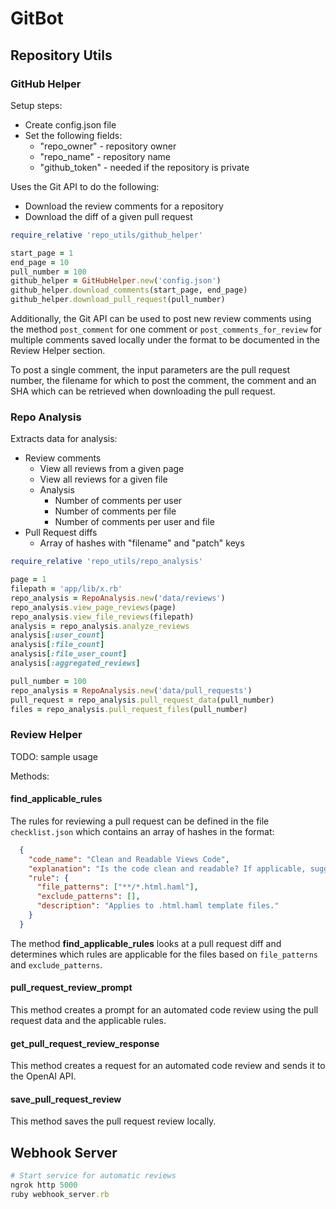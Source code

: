 # GitBot

## Repository Utils

### GitHub Helper

Setup steps:

- Create config.json file
- Set the following fields:
  - "repo_owner" - repository owner
  - "repo_name" - repository name
  - "github_token" - needed if the repository is private

Uses the Git API to do the following:

- Download the review comments for a repository
- Download the diff of a given pull request

```ruby
require_relative 'repo_utils/github_helper'

start_page = 1
end_page = 10
pull_number = 100
github_helper = GitHubHelper.new('config.json')
github_helper.download_comments(start_page, end_page)
github_helper.download_pull_request(pull_number)
```

Additionally, the Git API can be used to post new review comments using the method `post_comment` for one comment or `post_comments_for_review` for multiple comments saved locally under the format to be documented in the Review Helper section.

To post a single comment, the input parameters are the pull request number, the filename for which to post the comment, the comment and an SHA which can be retrieved when downloading the pull request.

### Repo Analysis

Extracts data for analysis:

- Review comments
  - View all reviews from a given page
  - View all reviews for a given file
  - Analysis
    - Number of comments per user
    - Number of comments per file
    - Number of comments per user and file
- Pull Request diffs
  - Array of hashes with "filename" and "patch" keys

```ruby
require_relative 'repo_utils/repo_analysis'

page = 1
filepath = 'app/lib/x.rb'
repo_analysis = RepoAnalysis.new('data/reviews')
repo_analysis.view_page_reviews(page)
repo_analysis.view_file_reviews(filepath)
analysis = repo_analysis.analyze_reviews
analysis[:user_count]
analysis[:file_count]
analysis[:file_user_count]
analysis[:aggregated_reviews]

pull_number = 100
repo_analysis = RepoAnalysis.new('data/pull_requests')
pull_request = repo_analysis.pull_request_data(pull_number)
files = repo_analysis.pull_request_files(pull_number)
```

### Review Helper

TODO: sample usage

Methods:

#### find_applicable_rules

The rules for reviewing a pull request can be defined in the file `checklist.json` which contains an array of hashes in the format:

```json
  {
    "code_name": "Clean and Readable Views Code",
    "explanation": "Is the code clean and readable? If applicable, suggest avoiding deep nesting and grouping related elements. Break down complex views into smaller reusable partials.",
    "rule": {
      "file_patterns": ["**/*.html.haml"],
      "exclude_patterns": [],
      "description": "Applies to .html.haml template files."
    }
  }
```

The method **find_applicable_rules** looks at a pull request diff and determines which rules are applicable for the files based on `file_patterns` and `exclude_patterns`.

#### pull_request_review_prompt

This method creates a prompt for an automated code review using the pull request data and the applicable rules.

#### get_pull_request_review_response

This method creates a request for an automated code review and sends it to the OpenAI API.

#### save_pull_request_review

This method saves the pull request review locally.

## Webhook Server

```ruby
# Start service for automatic reviews
ngrok http 5000
ruby webhook_server.rb
```